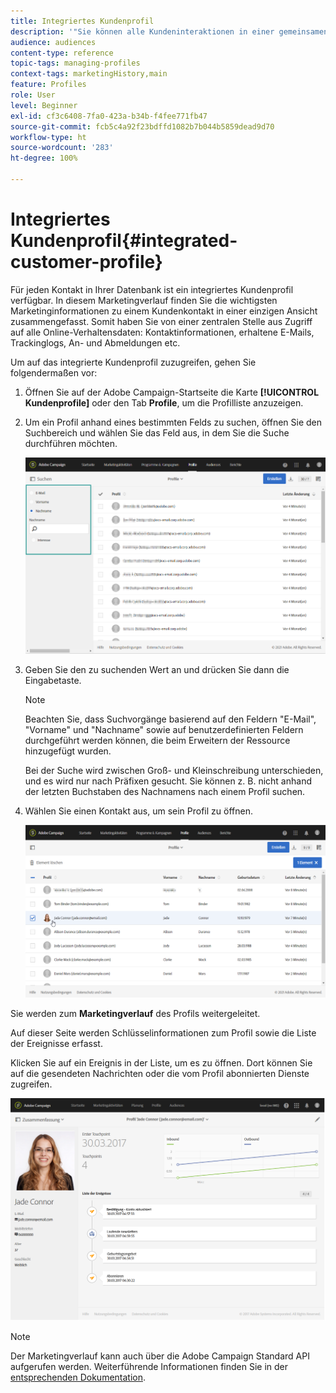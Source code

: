 ```yaml
---
title: Integriertes Kundenprofil
description: '"Sie können alle Kundeninteraktionen in einer gemeinsamen Übersicht verfolgen: Das integrierte Kundenprofil von Adobe Campaign wird während des gesamten Lebenszyklus eines Kunden aktualisiert."'
audience: audiences
content-type: reference
topic-tags: managing-profiles
context-tags: marketingHistory,main
feature: Profiles
role: User
level: Beginner
exl-id: cf3c6408-7fa0-423a-b34b-f4fee771fb47
source-git-commit: fcb5c4a92f23bdffd1082b7b044b5859dead9d70
workflow-type: ht
source-wordcount: '283'
ht-degree: 100%

---
```


# Integriertes Kundenprofil{#integrated-customer-profile}

Für jeden Kontakt in Ihrer Datenbank ist ein integriertes Kundenprofil verfügbar. In diesem Marketingverlauf finden Sie die wichtigsten Marketinginformationen zu einem Kundenkontakt in einer einzigen Ansicht zusammengefasst. Somit haben Sie von einer zentralen Stelle aus Zugriff auf alle Online-Verhaltensdaten: Kontaktinformationen, erhaltene E-Mails, Trackinglogs, An- und Abmeldungen etc.

Um auf das integrierte Kundenprofil zuzugreifen, gehen Sie folgendermaßen vor:

1. Öffnen Sie auf der Adobe Campaign-Startseite die Karte **[!UICONTROL Kundenprofile]** oder den Tab **Profile**, um die Profilliste anzuzeigen.

1. Um ein Profil anhand eines bestimmten Felds zu suchen, öffnen Sie den Suchbereich und wählen Sie das Feld aus, in dem Sie die Suche durchführen möchten.


   ![](assets/profile-search.png)

1. Geben Sie den zu suchenden Wert an und drücken Sie dann die Eingabetaste.

   >[!NOTE]
   >
   >Beachten Sie, dass Suchvorgänge basierend auf den Feldern &quot;E-Mail&quot;, &quot;Vorname&quot; und &quot;Nachname&quot; sowie auf benutzerdefinierten Feldern durchgeführt werden können, die beim Erweitern der Ressource hinzugefügt wurden.
   >
   >Bei der Suche wird zwischen Groß- und Kleinschreibung unterschieden, und es wird nur nach Präfixen gesucht. Sie können z. B. nicht anhand der letzten Buchstaben des Nachnamens nach einem Profil suchen.

1. Wählen Sie einen Kontakt aus, um sein Profil zu öffnen.

   ![](assets/mkt_hist_access.png)

Sie werden zum **Marketingverlauf** des Profils weitergeleitet.

Auf dieser Seite werden Schlüsselinformationen zum Profil sowie die Liste der Ereignisse erfasst.

Klicken Sie auf ein Ereignis in der Liste, um es zu öffnen. Dort können Sie auf die gesendeten Nachrichten oder die vom Profil abonnierten Dienste zugreifen.

![](assets/mkt_hist_view.png)

>[!NOTE]
>
>Der Marketingverlauf kann auch über die Adobe Campaign Standard API aufgerufen werden. Weiterführende Informationen finden Sie in der [entsprechenden Dokumentation](../../api/using/interacting-with-marketing-history.md).

